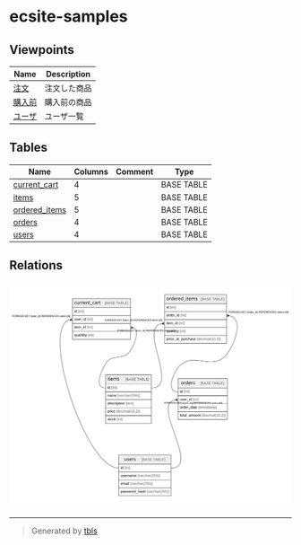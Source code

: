 # ecsite-samples

## Viewpoints

| Name | Description |
| ---- | ----------- |
| [注文](viewpoint-0.md) | 注文した商品 |
| [購入前](viewpoint-1.md) | 購入前の商品 |
| [ユーザ](viewpoint-2.md) | ユーザ一覧 |

## Tables

| Name | Columns | Comment | Type |
| ---- | ------- | ------- | ---- |
| [current_cart](current_cart.md) | 4 |  | BASE TABLE |
| [items](items.md) | 5 |  | BASE TABLE |
| [ordered_items](ordered_items.md) | 5 |  | BASE TABLE |
| [orders](orders.md) | 4 |  | BASE TABLE |
| [users](users.md) | 4 |  | BASE TABLE |

## Relations

![er](schema.svg)

---

> Generated by [tbls](https://github.com/k1LoW/tbls)
